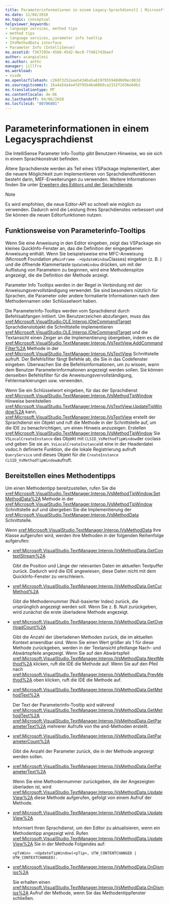 ```yaml
---
title: Parameterinformationen in einem Legacy-Sprachdienst1 | Microsoft Docs
ms.date: 11/04/2016
ms.topic: conceptual
helpviewer_keywords:
- language services, method tips
- method tips
- language services, parameter info tooltip
- IVsMethodData interface
- Parameter Info (IntelliSense)
ms.assetid: f367295e-45b6-45d2-9ec8-77481743beef
author: acangialosi
ms.author: anthc
manager: jillfra
ms.workload:
- vssdk
ms.openlocfilehash: c26073252aae5434ba5a8197955948d0d9ec883d
ms.sourcegitcommit: 16a4a5da4a4fd795b46a0869ca2152f2d36e6db2
ms.translationtype: MT
ms.contentlocale: de-DE
ms.lasthandoff: 04/06/2020
ms.locfileid: "80706801"
---
```

# <a name="parameter-info-in-a-legacy-language-service"></a>Parameterinformationen in einem Legacysprachdienst
Die IntelliSense Parameter Info-Tooltip gibt Benutzern Hinweise, wo sie sich in einem Sprachkonstrukt befinden.

 Ältere Sprachdienste werden als Teil eines VSPackage implementiert, aber die neuere Möglichkeit zum Implementieren von Sprachdienstfunktionen besteht darin, MEF-Erweiterungen zu verwenden. Weitere Informationen finden Sie unter [Erweitern des Editors und der Sprachdienste](../../extensibility/extending-the-editor-and-language-services.md).

> [!NOTE]
> Es wird empfohlen, die neue Editor-API so schnell wie möglich zu verwenden. Dadurch wird die Leistung Ihres Sprachdienstes verbessert und Sie können die neuen Editorfunktionen nutzen.

## <a name="how-parameter-info-tooltips-work"></a>Funktionsweise von Parameterinfo-Tooltips
 Wenn Sie eine Anweisung in den Editor eingeben, zeigt das VSPackage ein kleines QuickInfo-Fenster an, das die Definition der eingegebenen Anweisung enthält. Wenn Sie beispielsweise eine MFC-Anweisung (Microsoft Foundation `pMainFrame ->UpdateWindow`Classes) eingeben (z. B. ) und die öffnende Klammertaste `UpdateWindow` drücken, um mit der Auflistung von Parametern zu beginnen, wird eine Methodenspitze angezeigt, die die Definition der Methode anzeigt.

 Parameter Info Tooltips werden in der Regel in Verbindung mit der Anweisungsvervollständigung verwendet. Sie sind besonders nützlich für Sprachen, die Parameter oder andere formatierte Informationen nach dem Methodennamen oder Schlüsselwort haben.

 Die Parameterinfo-Tooltips werden vom Sprachdienst durch Befehlsabfangen initiiert. Um Benutzerzeichen abzufangen, muss das <xref:Microsoft.VisualStudio.OLE.Interop.IOleCommandTarget> Sprachdienstobjekt die Schnittstelle implementieren <xref:Microsoft.VisualStudio.OLE.Interop.IOleCommandTarget> und die Textansicht einen Zeiger an die Implementierung übergeben, indem es die <xref:Microsoft.VisualStudio.TextManager.Interop.IVsTextView.AddCommandFilter%2A> Methode in der <xref:Microsoft.VisualStudio.TextManager.Interop.IVsTextView> Schnittstelle aufruft. Der Befehlsfilter fängt Befehle ab, die Sie in das Codefenster eingeben. Überwachen Sie die Befehlsinformationen, um zu wissen, wann dem Benutzer Parameterinformationen angezeigt werden sollen. Sie können denselben Befehlsfilter für die Anweisungsvervollständigung, Fehlermarkierungen usw. verwenden.

 Wenn Sie ein Schlüsselwort eingeben, für das der Sprachdienst <xref:Microsoft.VisualStudio.TextManager.Interop.IVsMethodTipWindow> Hinweise bereitstellen <xref:Microsoft.VisualStudio.TextManager.Interop.IVsTextView.UpdateTipWindow%2A> kann, <xref:Microsoft.VisualStudio.TextManager.Interop.IVsTextView> erstellt der Sprachdienst ein Objekt und ruft die Methode in der Schnittstelle auf, um die IDE zu benachrichtigen, um einen Hinweis anzuzeigen. Erstellen <xref:Microsoft.VisualStudio.TextManager.Interop.IVsMethodTipWindow> Sie `VSLocalCreateInstance` das Objekt mit `CLSID_VsMethodTipWindow`der coclass und geben Sie sie an. `VsLocalCreateInstance`ist eine in der Headerdatei vsdoc.h definierte Funktion, die die lokale Registrierung aufruft `QueryService` und dieses Objekt für die `CreateInstance` `CLSID_VsMethodTipWindow`aufruft.

## <a name="providing-a-method-tip"></a>Bereitstellen eines Methodentipps
 Um einen Methodentipp bereitzustellen, rufen Sie die <xref:Microsoft.VisualStudio.TextManager.Interop.IVsMethodTipWindow.SetMethodData%2A> Methode in der <xref:Microsoft.VisualStudio.TextManager.Interop.IVsMethodTipWindow> Schnittstelle auf und übergeben Sie die Implementierung der <xref:Microsoft.VisualStudio.TextManager.Interop.IVsMethodData> Schnittstelle.

 Wenn <xref:Microsoft.VisualStudio.TextManager.Interop.IVsMethodData> Ihre Klasse aufgerufen wird, werden ihre Methoden in der folgenden Reihenfolge aufgerufen:

- <xref:Microsoft.VisualStudio.TextManager.Interop.IVsMethodData.GetContextStream%2A>

     Gibt die Position und Länge der relevanten Daten im aktuellen Textpuffer zurück. Dadurch wird die IDE angewiesen, diese Daten nicht mit dem QuickInfo-Fenster zu verschleiern.

- <xref:Microsoft.VisualStudio.TextManager.Interop.IVsMethodData.GetCurMethod%2A>

     Gibt die Methodennummer (Null-basierter Index) zurück, die ursprünglich angezeigt werden soll. Wenn Sie z. B. Null zurückgeben, wird zunächst die erste überladene Methode angezeigt.

- <xref:Microsoft.VisualStudio.TextManager.Interop.IVsMethodData.GetOverloadCount%2A>

     Gibt die Anzahl der überladenen Methoden zurück, die im aktuellen Kontext anwendbar sind. Wenn Sie einen Wert größer als 1 für diese Methode zurückgeben, werden in der Textansicht pfeillange Nach- und Abwärtspfeile angezeigt. Wenn Sie auf den Abwärtspfeil <xref:Microsoft.VisualStudio.TextManager.Interop.IVsMethodData.NextMethod%2A> klicken, ruft die IDE die Methode auf. Wenn Sie auf den Pfeil nach <xref:Microsoft.VisualStudio.TextManager.Interop.IVsMethodData.PrevMethod%2A> oben klicken, ruft die IDE die Methode auf.

- <xref:Microsoft.VisualStudio.TextManager.Interop.IVsMethodData.GetMethodText%2A>

     Der Text der Parameterinfo-Tooltip wird während <xref:Microsoft.VisualStudio.TextManager.Interop.IVsMethodData.GetMethodText%2A> <xref:Microsoft.VisualStudio.TextManager.Interop.IVsMethodData.GetParameterText%2A> mehrerer Aufrufe von the and-Methoden erstellt.

- <xref:Microsoft.VisualStudio.TextManager.Interop.IVsMethodData.GetParameterCount%2A>

     Gibt die Anzahl der Parameter zurück, die in der Methode angezeigt werden sollen.

- <xref:Microsoft.VisualStudio.TextManager.Interop.IVsMethodData.GetParameterText%2A>

     Wenn Sie eine Methodennummer zurückgeben, die der Angezeigten überladen ist, wird <xref:Microsoft.VisualStudio.TextManager.Interop.IVsMethodData.UpdateView%2A> diese Methode aufgerufen, gefolgt von einem Aufruf der Methode.

- <xref:Microsoft.VisualStudio.TextManager.Interop.IVsMethodData.UpdateView%2A>

     Informiert Ihren Sprachdienst, um den Editor zu aktualisieren, wenn ein Methodentipp angezeigt wird. Rufen <xref:Microsoft.VisualStudio.TextManager.Interop.IVsMethodData.UpdateView%2A> Sie in der Methode Folgendes auf:

    ```
    <pTxWin> ->UpdateTipWindow(<pTip>, UTW_CONTENTCHANGED | UTW_CONTEXTCHANGED).
    ```

- <xref:Microsoft.VisualStudio.TextManager.Interop.IVsMethodData.OnDismiss%2A>

     Sie erhalten einen <xref:Microsoft.VisualStudio.TextManager.Interop.IVsMethodData.OnDismiss%2A> Aufruf der Methode, wenn Sie das Methodentippfenster schließen.

